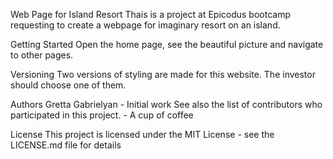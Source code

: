 Web Page for Island Resort
Thais is a project at Epicodus bootcamp requesting to create a webpage for imaginary resort on an island.

Getting Started
Open the home page, see the beautiful picture and navigate to other pages.

Versioning
Two versions of styling are made for this website. The investor should choose one of them.

Authors
Gretta Gabrielyan - Initial work
See also the list of contributors who participated in this project. - A cup of coffee

License
This project is licensed under the MIT License - see the LICENSE.md file for details
